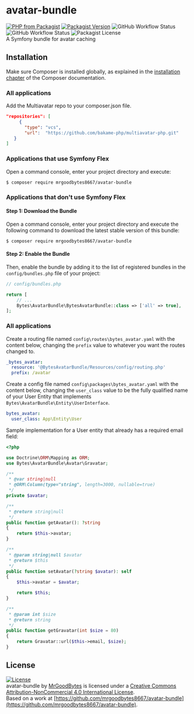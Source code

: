 # avatar-bundle
[![PHP from Packagist](https://img.shields.io/packagist/php-v/mrgoodbytes8667/avatar-bundle?style=flat)](https://packagist.org/packages/mrgoodbytes8667/avatar-bundle)
[![Packagist Version](https://img.shields.io/packagist/v/mrgoodbytes8667/avatar-bundle?style=flat)](https://packagist.org/packages/mrgoodbytes8667/avatar-bundle)
![GitHub Workflow Status](https://img.shields.io/github/workflow/status/mrgoodbytes8667/avatar-bundle/release?style=flat&label=stable)
![GitHub Workflow Status](https://img.shields.io/github/workflow/status/mrgoodbytes8667/avatar-bundle/tests?style=flat)
![Packagist License](https://img.shields.io/packagist/l/mrgoodbytes8667/avatar-bundle?style=flat)    
A Symfony bundle for avatar caching

## Installation

Make sure Composer is installed globally, as explained in the
[installation chapter](https://getcomposer.org/doc/00-intro.md)
of the Composer documentation.

### All applications
Add the Multiavatar repo to your composer.json file.

```json
"repositories": [
     {
       "type": "vcs",
       "url":  "https://github.com/bakame-php/multiavatar-php.git"
   }
]
```

### Applications that use Symfony Flex

Open a command console, enter your project directory and execute:

```console
$ composer require mrgoodbytes8667/avatar-bundle
```

### Applications that don't use Symfony Flex

#### Step 1: Download the Bundle

Open a command console, enter your project directory and execute the
following command to download the latest stable version of this bundle:

```console
$ composer require mrgoodbytes8667/avatar-bundle
```

#### Step 2: Enable the Bundle

Then, enable the bundle by adding it to the list of registered bundles
in the `config/bundles.php` file of your project:

```php
// config/bundles.php

return [
    // ...
    Bytes\AvatarBundle\BytesAvatarBundle::class => ['all' => true],
];
```

### All applications

Create a routing file named `config\routes\bytes_avatar.yaml` with the content below, changing the `prefix` value to whatever you want the routes changed to.

```yaml
_bytes_avatar:
  resource: '@BytesAvatarBundle/Resources/config/routing.php'
  prefix: /avatar
```

Create a config file named `config\packages\bytes_avatar.yaml` with the content below, changing the `user_class` value to be the fully qualified name of your User Entity that implements `Bytes\AvatarBundle\Entity\UserInterface`.

```yaml
bytes_avatar:
  user_class: App\Entity\User
```

Sample implementation for a User entity that already has a required email field:

```php
<?php

use Doctrine\ORM\Mapping as ORM;
use Bytes\AvatarBundle\Avatar\Gravatar;

/**
 * @var string|null
 * @ORM\Column(type="string", length=3000, nullable=true)
 */
private $avatar;

/**
 * @return string|null
 */
public function getAvatar(): ?string
{
    return $this->avatar;
}

/**
 * @param string|null $avatar
 * @return $this
 */
public function setAvatar(?string $avatar): self
{
    $this->avatar = $avatar;

    return $this;
}

/**
 * @param int $size
 * @return string
 */
public function getGravatar(int $size = 80)
{
    return Gravatar::url($this->email, $size);
}
```

## License
[![License](https://i.creativecommons.org/l/by-nc/4.0/88x31.png)]("http://creativecommons.org/licenses/by-nc/4.0/)  
avatar-bundle by [MrGoodBytes](https://www.goodbytes.live) is licensed under a [Creative Commons Attribution-NonCommercial 4.0 International License](http://creativecommons.org/licenses/by-nc/4.0/).  
Based on a work at [https://github.com/mrgoodbytes8667/avatar-bundle](https://github.com/mrgoodbytes8667/avatar-bundle).